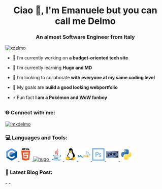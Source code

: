 <h1 align="center">Ciao 👋, I'm Emanuele but you can call me Delmo</h1>
<h3 align="center">An almost Software Engineer from Italy</h3>

<p align="left"> <img src="https://komarev.com/ghpvc/?username=xdelmo&label=Profile%20views&color=0e75b6&style=flat" alt="xdelmo" /> </p>

- 🔭 I’m currently working on **a budget-oriented tech site**

- 🌱 I’m currently learning **Hugo and MD**

- 👯 I’m looking to collaborate **with everyone at my same coding level**

- 🥅 My goals are **build a good looking webportfolio**

- ⚡ Fun fact **I am a Pokémon and WoW fanboy**

<h3 align="left">🌐 Connect with me:</h3>
<p align="left">
<a href="https://instagram.com/imxdelmo" target="blank"><img align="center" src="https://cdn.jsdelivr.net/npm/simple-icons@3.0.1/icons/instagram.svg" alt="imxdelmo" height="30" width="40" /></a>
</p>

<h3 align="left">💻 Languages and Tools:</h3>
<p align="left"> <a href="https://www.cprogramming.com/" target="_blank"> <img src="https://raw.githubusercontent.com/devicons/devicon/master/icons/c/c-original.svg" alt="c" width="40" height="40"/> </a> <a href="https://www.w3.org/html/" target="_blank"> <img src="https://raw.githubusercontent.com/devicons/devicon/master/icons/html5/html5-original-wordmark.svg" alt="html5" width="40" height="40"/> </a> <a href="https://gohugo.io/" target="_blank"> <img src="https://api.iconify.design/logos-hugo.svg" alt="hugo" width="40" height="40"/> </a> <a href="https://www.java.com" target="_blank"> <img src="https://raw.githubusercontent.com/devicons/devicon/master/icons/java/java-original.svg" alt="java" width="40" height="40"/> </a> <a href="https://www.linux.org/" target="_blank"> <img src="https://raw.githubusercontent.com/devicons/devicon/master/icons/linux/linux-original.svg" alt="linux" width="40" height="40"/> </a> <a href="https://www.mysql.com/" target="_blank"> <img src="https://raw.githubusercontent.com/devicons/devicon/master/icons/mysql/mysql-original-wordmark.svg" alt="mysql" width="40" height="40"/> </a> <a href="https://www.photoshop.com/en" target="_blank"> <img src="https://raw.githubusercontent.com/devicons/devicon/master/icons/photoshop/photoshop-line.svg" alt="photoshop" width="40" height="40"/> </a> <a href="https://www.php.net" target="_blank"> <img src="https://raw.githubusercontent.com/devicons/devicon/master/icons/php/php-original.svg" alt="php" width="40" height="40"/> </a> <a href="https://www.python.org" target="_blank"> <img src="https://raw.githubusercontent.com/devicons/devicon/master/icons/python/python-original.svg" alt="python" width="40" height="40"/> </a> </p>

<h3 align="left">📝 Latest Blog Post:</h3>
-
-
